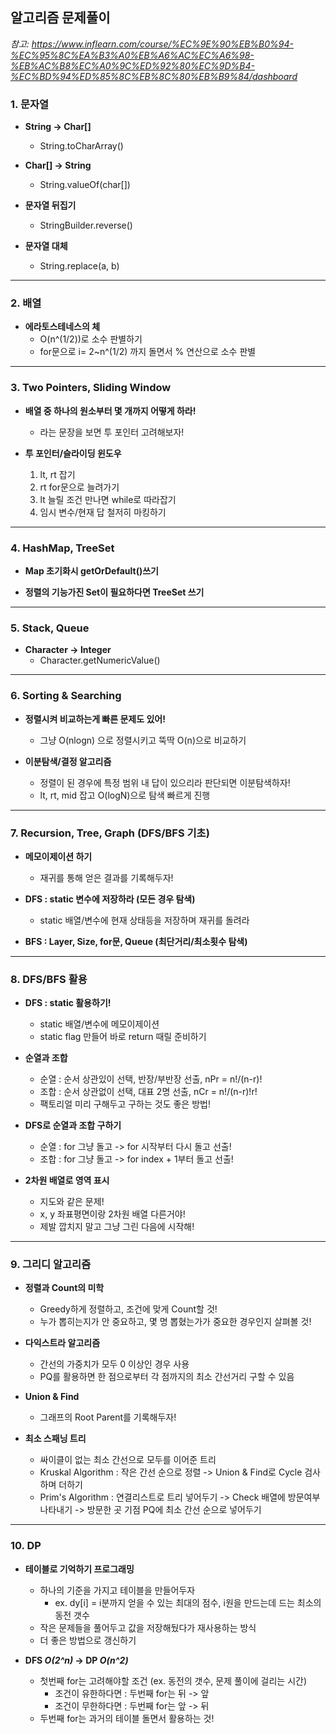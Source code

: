 ## 알고리즘 문제풀이
*참고: https://www.inflearn.com/course/%EC%9E%90%EB%B0%94-%EC%95%8C%EA%B3%A0%EB%A6%AC%EC%A6%98-%EB%AC%B8%EC%A0%9C%ED%92%80%EC%9D%B4-%EC%BD%94%ED%85%8C%EB%8C%80%EB%B9%84/dashboard*

### 1. 문자열
- **String -> Char[]**
  - String.toCharArray()
  
- **Char[] -> String**
  - String.valueOf(char[])

- **문자열 뒤집기**
  - StringBuilder.reverse()

- **문자열 대체**
  - String.replace(a, b)

---
### 2. 배열
- **에라토스테네스의 체**
  - O(n^(1/2))로 소수 판별하기
  - for문으로 i= 2~n^(1/2) 까지 돌면서 % 연산으로 소수 판별

---
### 3. Two Pointers, Sliding Window
- **배열 중 하나의 원소부터 몇 개까지 어떻게 하라!**
  - 라는 문장을 보면 투 포인터 고려해보자!

- **투 포인터/슬라이딩 윈도우**
  1. lt, rt 잡기
  2. rt for문으로 늘려가기
  3. lt 늘릴 조건 만나면 while로 따라잡기
  4. 임시 변수/현재 답 철저히 마킹하기

---
### 4. HashMap, TreeSet
- **Map 초기화시 getOrDefault()쓰기**

- **정렬의 기능가진 Set이 필요하다면 TreeSet 쓰기**

---
### 5. Stack, Queue
- **Character -> Integer**
  - Character.getNumericValue()

---
### 6. Sorting & Searching
- **정렬시켜 비교하는게 빠른 문제도 있어!**
  - 그냥 O(nlogn) 으로 정렬시키고 뚝딱 O(n)으로 비교하기

- **이분탐색/결정 알고리즘**
  - 정렬이 된 경우에 특정 범위 내 답이 있으리라 판단되면 이분탐색하자!
  - lt, rt, mid 잡고 O(logN)으로 탐색 빠르게 진행

---
### 7. Recursion, Tree, Graph (DFS/BFS 기초)
- **메모이제이션 하기**
  - 재귀를 통해 얻은 결과를 기록해두자!

- **DFS : static 변수에 저장하라 (모든 경우 탐색)**
  - static 배열/변수에 현재 상태등을 저장하며 재귀를 돌려라

- **BFS : Layer, Size, for문, Queue (최단거리/최소횟수 탐색)**

---
### 8. DFS/BFS 활용
- **DFS : static 활용하기!**
  - static 배열/변수에 메모이제이션
  - static flag 만들어 바로 return 때릴 준비하기

- **순열과 조합**
  - 순열 : 순서 상관있이 선택, 반장/부반장 선출, nPr = n!/(n-r)!
  - 조합 : 순서 상관없이 선택, 대표 2명 선출, nCr = n!/(n-r)!r!
  - 팩토리얼 미리 구해두고 구하는 것도 좋은 방법!

- **DFS로 순열과 조합 구하기**
  - 순열 : for 그냥 돌고 -> for 시작부터 다시 돌고 선출!
  - 조합 : for 그냥 돌고 -> for index + 1부터 돌고 선출!

- **2차원 배열로 영역 표시**
  - 지도와 같은 문제!
  - x, y 좌표평면이랑 2차원 배열 다른거야!
  - 제발 깝치지 말고 그냥 그린 다음에 시작해!

---
### 9. 그리디 알고리즘
- **정렬과 Count의 미학**
  - Greedy하게 정렬하고, 조건에 맞게 Count할 것!
  - 누가 뽑히는지가 안 중요하고, 몇 명 뽑혔는가가 중요한 경우인지 살펴볼 것!

- **다익스트라 알고리즘**
  - 간선의 가중치가 모두 0 이상인 경우 사용
  - PQ를 활용하면 한 점으로부터 각 점까지의 최소 간선거리 구할 수 있음

- **Union & Find**
  - 그래프의 Root Parent를 기록해두자!

- **최소 스패닝 트리**
  - 싸이클이 없는 최소 간선으로 모두를 이어준 트리
  - Kruskal Algorithm : 작은 간선 순으로 정렬 -> Union & Find로 Cycle 검사하며 더하기
  - Prim's Algorithm : 연결리스트로 트리 넣어두기 -> Check 배열에 방문여부 나타내기 -> 방문한 곳 기점 PQ에 최소 간선 순으로 넣어두기

---
### 10. DP
- **테이블로 기억하기 프로그래밍**
  - 하나의 기준을 가지고 테이블을 만들어두자
    - ex. dy[i] = i분까지 얻을 수 있는 최대의 점수, i원을 만드는데 드는 최소의 동전 갯수
  - 작은 문제들을 풀어두고 값을 저장해뒀다가 재사용하는 방식
  - 더 좋은 방법으로 갱신하기

- **DFS *O(2^n)* -> DP *O(n^2)***
  - 첫번째 for는 고려해야할 조건 (ex. 동전의 갯수, 문제 풀이에 걸리는 시간)
    - 조건이 유한하다면 : 두번째 for는 뒤 -> 앞
    - 조건이 무한하다면 : 두번째 for는 앞 -> 뒤
  - 두번째 for는 과거의 테이블 돌면서 활용하는 것!
